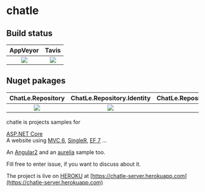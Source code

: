 chatle 
======

Build status
------------
|AppVeyor|Tavis|
|:------:|:------:|
[![][AppVeyor-badge]][AppVeyor-build]|[![][Travis-badge]][Travis-build]|


[AppVeyor-badge]: https://ci.appveyor.com/api/projects/status/github/aguacongas/chatle?svg=true
[AppVeyor-build]: https://ci.appveyor.com/project/aguacongas/chatle

[Travis-badge]: https://travis-ci.org/aguacongas/chatle.svg?branch=develop
[Travis-build]: https://travis-ci.org/aguacongas/chatle/

Nuget pakages 
-------------
|ChatLe.Repository|ChatLe.Repository.Identity|ChatLe.Repository.Identity.SqlServer|ChatLe.Repository.Identity.Sqlite|ChatLe.Repository.Identity.MySql|ChatLe.Repository.Identity.Firebase|ChatLe.Cryptography|ChatLe.Cryptography.Tools|  
|:------:|:------:|:------:|:------:|:------:|:------:|:------:|:------:|
[![][ChatLe.Repository-badge]][ChatLe.Repository-nuget]|[![][ChatLe.Repository.Identity-badge]][ChatLe.Repository.Identity-nuget]|[![][ChatLe.Repository.Identity.SqlServer-badge]][ChatLe.Repository.Identity.SqlServer-nuget]|[![][ChatLe.Repository.Identity.Sqlite-badge]][ChatLe.Repository.Identity.Sqlite-nuget]|[![][ChatLe.Repository.Identity.MySql-badge]][ChatLe.Repository.Identity.MySql-nuget]|[![][ChatLe.Repository.Identity.Firebase-badge]][ChatLe.Repository.Identity.Firebase-nuget]|[![][ChatLe.Cryptography-badge]][ChatLe.Cryptography-nuget]|[![][ChatLe.Cryptography.Tools-badge]][ChatLe.Cryptography.Tools-nuget]|
 

[ChatLe.Repository-badge]: https://img.shields.io/nuget/v/ChatLe.Repository.svg
[ChatLe.Repository-nuget]: https://www.nuget.org/packages/ChatLe.Repository/

[ChatLe.Repository.Identity-badge]: https://img.shields.io/nuget/v/ChatLe.Repository.Identity.svg
[ChatLe.Repository.Identity-nuget]: https://www.nuget.org/packages/ChatLe.Repository.Identity/

[ChatLe.Repository.Identity.SqlServer-badge]: https://img.shields.io/nuget/v/ChatLe.Repository.Identity.SqlServer.svg
[ChatLe.Repository.Identity.SqlServer-nuget]: https://www.nuget.org/packages/ChatLe.Repository.Identity.SqlServer/

[ChatLe.Repository.Identity.Sqlite-badge]: https://img.shields.io/nuget/v/ChatLe.Repository.Identity.Sqlite.svg
[ChatLe.Repository.Identity.Sqlite-nuget]: https://www.nuget.org/packages/ChatLe.Repository.Identity.Sqlite/

[ChatLe.Repository.Identity.MySql-badge]: https://img.shields.io/nuget/v/ChatLe.Repository.Identity.MySql.svg
[ChatLe.Repository.Identity.MySql-nuget]: https://www.nuget.org/packages/ChatLe.Repository.Identity.MySql/

[ChatLe.Repository.Identity.Firebase-badge]: https://img.shields.io/nuget/v/ChatLe.Repository.Identity.Firebase.svg
[ChatLe.Repository.Identity.Firebase-nuget]: https://www.nuget.org/packages/ChatLe.Repository.Identity.Firebase/

[ChatLe.Cryptography-badge]: https://img.shields.io/nuget/v/ChatLe.Cryptography.svg
[ChatLe.Cryptography-nuget]: https://www.nuget.org/packages/ChatLe.Cryptography/

[ChatLe.Cryptography.Tools-badge]: https://img.shields.io/nuget/v/ChatLe.Cryptography.Tools.svg
[ChatLe.Cryptography.Tools-nuget]: https://www.nuget.org/packages/ChatLe.Cryptography.Tools/

chatle is projects samples for 

[ASP.NET Core](https://github.com/aspnet/home)  
A website using [MVC 6](https://github.com/aspnet/mvc), [SingleR](https://github.com/aspnet/signalR-Server), [EF 7](https://github.com/aspnet/EntityFramework) ...  

An [Angular2](https://angular.io/) and an [aurelia](http://aurelia.io) sample too.


Fill free to enter issue, if you want to discuss about it.

The project is live on [HEROKU](https://www.heroku.com/) at [https://chatle-server.herokuapp.com](https://chatle-server.herokuapp.com)
